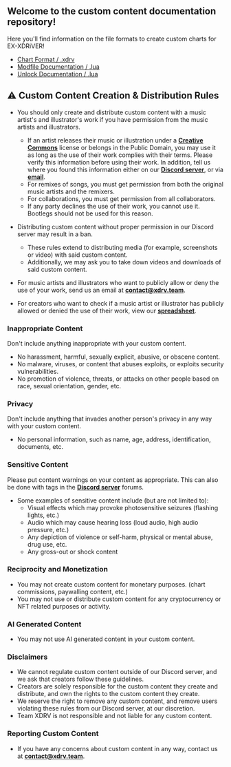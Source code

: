 ## Welcome to the custom content documentation repository!

Here you'll find information on the file formats to create custom charts for EX-XDRiVER! <br/>

- [Chart Format / .xdrv](xdrv.md)
- [Modfile Documentation / .lua](mods.md)
- [Unlock Documentation / .lua](unlocks.md)

## ⚠️ Custom Content Creation & Distribution Rules
- You should only create and distribute custom content with a music artist's and illustrator's work if you have permission from the music artists and illustrators.
  - If an artist releases their music or illustration under a **[Creative Commons](https://creativecommons.org/licenses/)** license or belongs in the Public Domain, you may use it as long as the use of their work complies with their terms. Please verify this information before using their work. In addition, tell us where you found this information either on our **[Discord server](https://discord.gg/JGb4VTGTmk)**, or via **[email](mailto:contact@xdrv.team)**.
  - For remixes of songs, you must get permission from both the original music artists and the remixers.
  - For collaborations, you must get permission from all collaborators.
  - If any party declines the use of their work, you cannot use it. Bootlegs should not be used for this reason.

- Distributing custom content without proper permission in our Discord server may result in a ban.
  - These rules extend to distributing media (for example, screenshots or video) with said custom content.
  - Additionally, we may ask you to take down videos and downloads of said custom content.

- For music artists and illustrators who want to publicly allow or deny the use of your work, send us an email at **[contact@xdrv.team](mailto:contact@xdrv.team)**.

- For creators who want to check if a music artist or illustrator has publicly allowed or denied the use of their work, view our **[spreadsheet](https://docs.google.com/spreadsheets/d/1proQiFfMdWsOHJ4aqs6q88aLru0LDq-RmH7CCd0Tugk)**.

### Inappropriate Content
Don't include anything inappropriate with your custom content.
- No harassment, harmful, sexually explicit, abusive, or obscene content.
- No malware, viruses, or content that abuses exploits, or exploits security vulnerabilities.
- No promotion of violence, threats, or attacks on other people based on race, sexual orientation, gender, etc.

### Privacy
Don't include anything that invades another person's privacy in any way with your custom content.
- No personal information, such as name, age, address, identification, documents, etc.

### Sensitive Content
Please put content warnings on your content as appropriate. This can also be done with tags in the **[Discord server](https://discord.gg/JGb4VTGTmk)** forums.
- Some examples of sensitive content include (but are not limited to):
  - Visual effects which may provoke photosensitive seizures (flashing lights, etc.)
  - Audio which may cause hearing loss (loud audio, high audio pressure, etc.)
  - Any depiction of violence or self-harm, physical or mental abuse, drug use, etc.
  - Any gross-out or shock content

### Reciprocity and Monetization
- You may not create custom content for monetary purposes. (chart commissions, paywalling content, etc.)
- You may not use or distribute custom content for any cryptocurrency or NFT related purposes or activity.

### AI Generated Content
- You may not use AI generated content in your custom content.

### Disclaimers
- We cannot regulate custom content outside of our Discord server, and we ask that creators follow these guidelines.
- Creators are solely responsible for the custom content they create and distribute, and own the rights to the custom content they create.
- We reserve the right to remove any custom content, and remove users violating these rules from our Discord server, at our discretion.
- Team XDRV is not responsible and not liable for any custom content.

### Reporting Custom Content
- If you have any concerns about custom content in any way, contact us at **[contact@xdrv.team](mailto:contact@xdrv.team)**.
